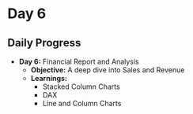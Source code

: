 # Day 6

## Daily Progress

- **Day 6:** Financial Report and Analysis
  - **Objective:** A deep dive into Sales and Revenue
  - **Learnings:**
    - Stacked Column Charts
    - DAX
    - Line and Column Charts
